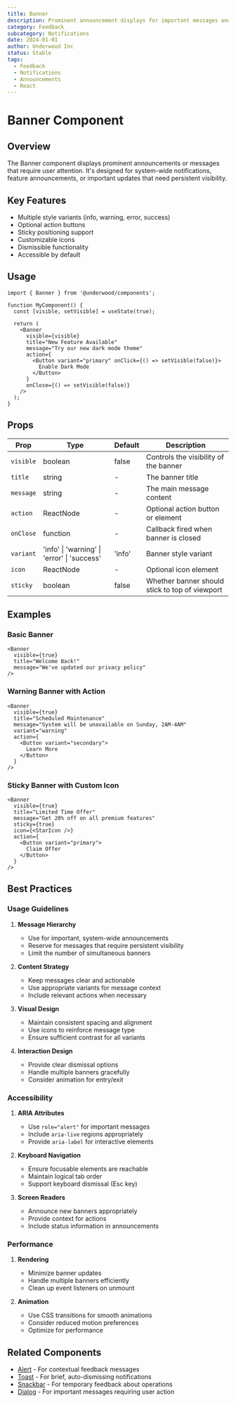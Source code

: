 ```yaml
---
title: Banner
description: Prominent announcement displays for important messages and system-wide notifications
category: Feedback
subcategory: Notifications
date: 2024-01-01
author: Underwood Inc
status: Stable
tags:
  - Feedback
  - Notifications
  - Announcements
  - React
---
```


# Banner Component

## Overview

The Banner component displays prominent announcements or messages that require user attention. It's designed for system-wide notifications, feature announcements, or important updates that need persistent visibility.

## Key Features

- Multiple style variants (info, warning, error, success)
- Optional action buttons
- Sticky positioning support
- Customizable icons
- Dismissible functionality
- Accessible by default

## Usage

```tsx
import { Banner } from '@underwood/components';

function MyComponent() {
  const [visible, setVisible] = useState(true);

  return (
    <Banner
      visible={visible}
      title="New Feature Available"
      message="Try our new dark mode theme"
      action={
        <Button variant="primary" onClick={() => setVisible(false)}>
          Enable Dark Mode
        </Button>
      }
      onClose={() => setVisible(false)}
    />
  );
}
```

## Props

| Prop | Type | Default | Description |
|------|------|---------|-------------|
| `visible` | boolean | false | Controls the visibility of the banner |
| `title` | string | - | The banner title |
| `message` | string | - | The main message content |
| `action` | ReactNode | - | Optional action button or element |
| `onClose` | function | - | Callback fired when banner is closed |
| `variant` | 'info' \| 'warning' \| 'error' \| 'success' | 'info' | Banner style variant |
| `icon` | ReactNode | - | Optional icon element |
| `sticky` | boolean | false | Whether banner should stick to top of viewport |

## Examples

### Basic Banner

```tsx
<Banner
  visible={true}
  title="Welcome Back!"
  message="We've updated our privacy policy"
/>
```

### Warning Banner with Action

```tsx
<Banner
  visible={true}
  title="Scheduled Maintenance"
  message="System will be unavailable on Sunday, 2AM-4AM"
  variant="warning"
  action={
    <Button variant="secondary">
      Learn More
    </Button>
  }
/>
```

### Sticky Banner with Custom Icon

```tsx
<Banner
  visible={true}
  title="Limited Time Offer"
  message="Get 20% off on all premium features"
  sticky={true}
  icon={<StarIcon />}
  action={
    <Button variant="primary">
      Claim Offer
    </Button>
  }
/>
```

## Best Practices

### Usage Guidelines

1. **Message Hierarchy**
   - Use for important, system-wide announcements
   - Reserve for messages that require persistent visibility
   - Limit the number of simultaneous banners

2. **Content Strategy**
   - Keep messages clear and actionable
   - Use appropriate variants for message context
   - Include relevant actions when necessary

3. **Visual Design**
   - Maintain consistent spacing and alignment
   - Use icons to reinforce message type
   - Ensure sufficient contrast for all variants

4. **Interaction Design**
   - Provide clear dismissal options
   - Handle multiple banners gracefully
   - Consider animation for entry/exit

### Accessibility

1. **ARIA Attributes**
   - Use `role="alert"` for important messages
   - Include `aria-live` regions appropriately
   - Provide `aria-label` for interactive elements

2. **Keyboard Navigation**
   - Ensure focusable elements are reachable
   - Maintain logical tab order
   - Support keyboard dismissal (Esc key)

3. **Screen Readers**
   - Announce new banners appropriately
   - Provide context for actions
   - Include status information in announcements

### Performance

1. **Rendering**
   - Minimize banner updates
   - Handle multiple banners efficiently
   - Clean up event listeners on unmount

2. **Animation**
   - Use CSS transitions for smooth animations
   - Consider reduced motion preferences
   - Optimize for performance

## Related Components

- [Alert](./alert.md) - For contextual feedback messages
- [Toast](./toast.md) - For brief, auto-dismissing notifications
- [Snackbar](./snackbar.md) - For temporary feedback about operations
- [Dialog](../modals/dialog.md) - For important messages requiring user action